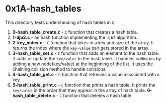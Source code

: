 # 0x1A-hash_tables
This directory tests understanding of hash tables in `C`.
1. **0-hash_table_create.c** - `C` function that creates a hash table.
2. **1-djb2.c** - an hash function implementing the `djb2` algorithm.
3. **2-key_index.c** - `C` function that takes in a key and size of the array. It returns the index where the `key-value` pair gets stored in the array.
4. **3-hash_table_set.c** - `C` function that adds an element to the hash table. It adds or update the `key/value` to the hash table. It handles collisions by adding a new node(key/value) at the beginning of the list. It uses the chaining collision method to handle collisions.
5. **4-hash_table_get.c** - `C` function that retrieves a value associated with a key.
6. **5-hash_table_print.c** - `C` function that prints a hash table. It prints the `key/value` in the order that they appear in the array of hash table.
**6-hash_table_delete.c** - `C` function that deletes a hash table.
